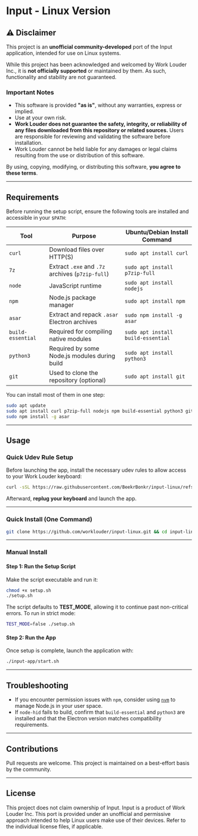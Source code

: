 # Input - Linux Version

## ⚠️ Disclaimer

This project is an **unofficial community-developed** port of the Input application, intended for use on Linux systems.

While this project has been acknowledged and welcomed by Work Louder Inc., it is **not officially supported** or maintained by them. As such, functionality and stability are not guaranteed.

### Important Notes

- This software is provided **"as is"**, without any warranties, express or implied.
- Use at your own risk.
- **Work Louder does not guarantee the safety, integrity, or reliability of any files downloaded from this repository or related sources.** Users are responsible for reviewing and validating the software before installation.
- Work Louder cannot be held liable for any damages or legal claims resulting from the use or distribution of this software.

By using, copying, modifying, or distributing this software, **you agree to these terms**.

---

## Requirements

Before running the setup script, ensure the following tools are installed and accessible in your `$PATH`:

| Tool             | Purpose                                         | Ubuntu/Debian Install Command               |
|------------------|--------------------------------------------------|---------------------------------------------|
| `curl`           | Download files over HTTP(S)                      | `sudo apt install curl`                     |
| `7z`             | Extract `.exe` and `.7z` archives (`p7zip-full`) | `sudo apt install p7zip-full`               |
| `node`           | JavaScript runtime                               | `sudo apt install nodejs`                   |
| `npm`            | Node.js package manager                          | `sudo apt install npm`                      |
| `asar`           | Extract and repack `.asar` Electron archives     | `sudo npm install -g asar`                  |
| `build-essential`| Required for compiling native modules            | `sudo apt install build-essential`          |
| `python3`        | Required by some Node.js modules during build    | `sudo apt install python3`                  |
| `git`            | Used to clone the repository (optional)          | `sudo apt install git`                      |

You can install most of them in one step:

```bash
sudo apt update
sudo apt install curl p7zip-full nodejs npm build-essential python3 git
sudo npm install -g asar
```

---

## Usage

### Quick Udev Rule Setup

Before launching the app, install the necessary udev rules to allow access to your Work Louder keyboard:

```bash
curl -sSL https://raw.githubusercontent.com/BeekrBonkr/input-linux/refs/heads/main/install-udev-worklouder.sh | sudo bash
```

Afterward, **replug your keyboard** and launch the app.

---

### Quick Install (One Command)

```bash
git clone https://github.com/worklouder/input-linux.git && cd input-linux && chmod +x input4linux-0.8.0-rc2.sh && ./input4linux-0.8.0-rc2.sh
```

---

### Manual Install

#### Step 1: Run the Setup Script

Make the script executable and run it:

```bash
chmod +x setup.sh
./setup.sh
```

The script defaults to **TEST_MODE**, allowing it to continue past non-critical errors. To run in strict mode:

```bash
TEST_MODE=false ./setup.sh
```

#### Step 2: Run the App

Once setup is complete, launch the application with:

```bash
./input-app/start.sh
```

---

## Troubleshooting

- If you encounter permission issues with `npm`, consider using [`nvm`](https://github.com/nvm-sh/nvm) to manage Node.js in your user space.
- If `node-hid` fails to build, confirm that `build-essential` and `python3` are installed and that the Electron version matches compatibility requirements.

---

## Contributions

Pull requests are welcome. This project is maintained on a best-effort basis by the community.

---

## License

This project does not claim ownership of Input. Input is a product of Work Louder Inc. This port is provided under an unofficial and permissive approach intended to help Linux users make use of their devices. Refer to the individual license files, if applicable.
